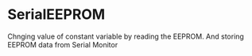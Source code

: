 # SerialEEPROM
Chnging value of constant variable by reading the EEPROM. And storing EEPROM data from Serial Monitor
